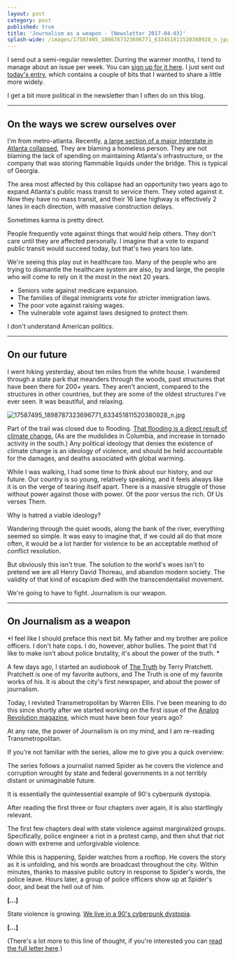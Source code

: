 ```yaml
---
layout: post
category: post
published: true
title: 'Journalism as a weapon - [Newsletter 2017-04-03]'
splash-wide: /images/17587495_1898787323696771_633451811520380928_n.jpg
---
```

I send out a semi-regular newsletter. Durring the warmer months, I tend to manage about an issue per week. You can [sign up for it here](http://tinyletter.com/ajroach42). I just sent out [today's entry](http://tinyletter.com/ajroach42/letters/andrew-writing-journalism-is-a-gun-i-wrote-a-bunch-of-stuff), which contains a couple of bits that I wanted to share a little more widely. 

I get a bit more political in the newsletter than I often do on this blog. 


***

## On the ways we screw ourselves over 

I'm from metro-atlanta. Recently, [a large section of a major interstate in Atlanta collapsed][14], They are blaming a homeless person. They are not blaming the lack of spending on maintaining Atlanta's infrastructure, or the company that was storing flammable liquids under the bridge. This is typical of Georgia.   
  
The area most affected by this collapse had an opportunity two years ago to expand Atlanta's public mass transit to service them. They voted against it. Now they have no mass transit, and their 16 lane highway is effectively 2 lanes in each direction, with massive construction delays.   
  
Sometimes karma is pretty direct.   
  
People frequently vote against things that would help others. They don't care until they are affected personally. I imagine that a vote to expand public transit would succeed today, but that's two years too late.   
  
We're seeing this play out in healthcare too. Many of the people who are trying to dismantle the healthcare system are also, by and large, the people who will come to rely on it the most in the next 20 years. 

* Seniors vote against medicare expansion.
* The families of illegal immigrants vote for stricter immigration laws.
* The poor vote against raising wages.
* The vulnerable vote against laws designed to protect them. 
  
I don't understand American politics.   
 
***

## On our future



I went hiking yesterday, about ten miles from the white house. I wandered through a state park that meanders through the woods, past structures that have been there for 200+ years. They aren't ancient, compared to the structures in other countries, but they are some of the oldest structures I've ever seen. It was beautiful, and relaxing.   
  
![17587495_1898787323696771_633451811520380928_n.jpg]({{site.baseurl}}/images/17587495_1898787323696771_633451811520380928_n.jpg)

Part of the trail was closed due to flooding. [That flooding is a direct result of climate change.][18] (As are the mudslides in Columbia, and increase in tornado activity in the south.) Any political ideology that denies the existence of climate change is an ideology of violence, and should be held accountable for the damages, and deaths associated with global warming.   
  
While I was walking, I had some time to think about our history, and our future. Our country is so young, relatively speaking, and it feels always like it is on the verge of tearing itself apart. There is a massive struggle of those without power against those with power. Of the poor versus the rich. Of Us verses Them.   
  
Why is hatred a viable ideology?   
  
Wandering through the quiet woods, along the bank of the river, everything seemed so simple. It was easy to imagine that, if we could all do that more often, it would be a lot harder for violence to be an acceptable method of conflict resolution.   
  
But obviously this isn't true. The solution to the world's woes isn't to pretend we are all Henry David Thoreau, and abandon modern society. The validity of that kind of escapism died with the transcendentalist movement.  
  
We're going to have to fight. Journalism is our weapon.   

***

## On Journalism as a weapon 


*I feel like I should preface this next bit. My father and my brother are police officers. I don't hate cops. I do, however, abhor bullies. The point that I'd like to make isn't about police brutality, it's about the power of the truth. *
  
A few days ago, I started an audiobook of [The Truth][19] by Terry Pratchett. Pratchett is one of my favorite authors, and The Truth is one of my favorite works of his. It is about the city's first newspaper, and about the power of journalism.  
  
Today, I revisted Transmetropolitan by Warren Ellis. I've been meaning to do this since shortly after we started working on the first issue of the [Analog Revolution magazine][20], which must have been four years ago?   
  
At any rate, the power of Journalism is on my mind, and I am re-reading Transmetropolitan.   

If you're not familiar with the series, allow me to give you a quick overview: 

The series follows a journalist named Spider as he covers the violence and corruption wrought by state and federal governments in a not terribly distant or unimaginable future.   
  
It is essentially the quintessential example of 90's cyberpunk dystopia.   
  
After reading the first three or four chapters over again, it is also startlingly relevant.   
  
The first few chapters deal with state violence against marginalized groups. Specifically, police engineer a riot in a protest camp, and then shut that riot down with extreme and unforgivable violence.  
  
While this is happening, Spider watches from a rooftop. He covers the story as it is unfolding, and his words are broadcast throughout the city. Within minutes, thanks to massive public outcry in response to Spider's words, the police leave. Hours later, a group of police officers show up at Spider's door, and beat the hell out of him.   

**[...]**

State violence is growing. [We live in a 90's cyberpunk dystopia][26].   

**[...]**

(There's a lot more to this line of thought, if you're interested you can [read the full letter here](http://tinyletter.com/ajroach42/letters/andrew-writing-journalism-is-a-gun-i-wrote-a-bunch-of-stuff).) 




[14]: http://www.11alive.com/traffic/i-85-collapse/massive-fire-burning-under-i-85-in-atlanta/426986746
[15]: https://twitter.com/mashirafael
[16]: https://gimletmedia.com/episode/92-favor-atender-the-return/
[17]: http://gallery.tinyletterapp.com/23f506f3fe7013cf4a122267a6f7569c271a4aa2/images/a363e0f7-ff94-4861-9e58-79317a4994f9.jpg
[18]: http://www.ucsusa.org/global_warming/science_and_impacts/impacts/heavy-flooding-and-global-warming.html
[19]: https://www.goodreads.com/book/show/34498.The_Truth
[20]: http://analogrevolution.com
[21]: http://www.latimes.com/nation/la-na-standing-rock-journalist-arrest-20170205-story.html
[22]: http://www.talkhouse.com/why-the-systematic-targeting-of-citizen-journalists-by-police-must-stop/
[23]: http://www.mintpressnews.com/rights-group-fear-georgia-terrorism-bill-targets-right-to-protest/226003/
[24]: http://www.cnn.com/2017/01/25/us/nd-protest-driver-bill-trnd/
[25]: https://theintercept.com/2017/01/31/the-fbi-has-quietly-investigated-white-supremacist-infiltration-of-law-enforcement/
[26]: https://thenib.com/cyberpunk-dystopia
[27]: https://www.buzzfeed.com/maryanngeorgantopoulos/president-trump-lie-list?utm_term=.nh1D1XOMV#.ba7GWz5Xp
